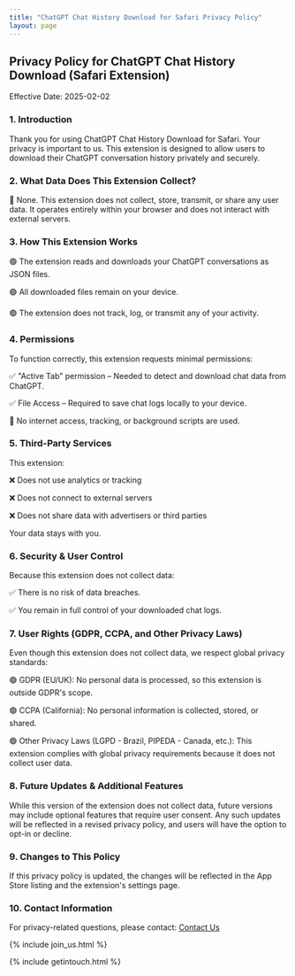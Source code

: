 ```yaml
---
title: "ChatGPT Chat History Download for Safari Privacy Policy"
layout: page
---
```


## Privacy Policy for ChatGPT Chat History Download (Safari Extension)

Effective Date: 2025-02-02

### 1. **Introduction**
Thank you for using ChatGPT Chat History Download for Safari. Your privacy is important to us. This extension is designed to allow users to download their ChatGPT conversation history privately and securely.

### 2. **What Data Does This Extension Collect?**
🚫 None. This extension does not collect, store, transmit, or share any user data. It operates entirely within your browser and does not interact with external servers.

### 3. **How This Extension Works**
🟢 The extension reads and downloads your ChatGPT conversations as JSON files.

🟢 All downloaded files remain on your device.

🟢 The extension does not track, log, or transmit any of your activity.

### 4. **Permissions**
To function correctly, this extension requests minimal permissions:

✅ "Active Tab" permission – Needed to detect and download chat data from ChatGPT.

✅ File Access – Required to save chat logs locally to your device.

🚫 No internet access, tracking, or background scripts are used.

### 5. **Third-Party Services**
This extension:

❌ Does not use analytics or tracking

❌ Does not connect to external servers

❌ Does not share data with advertisers or third parties

Your data stays with you.

### 6. **Security & User Control**
Because this extension does not collect data:

✅ There is no risk of data breaches.

✅ You remain in full control of your downloaded chat logs.

### 7. **User Rights (GDPR, CCPA, and Other Privacy Laws)**

Even though this extension does not collect data, we respect global privacy standards:

🟢 GDPR (EU/UK): No personal data is processed, so this extension is outside GDPR's scope.

🟢 CCPA (California): No personal information is collected, stored, or shared.

🟢 Other Privacy Laws (LGPD - Brazil, PIPEDA - Canada, etc.): This extension complies with global privacy requirements because it does not collect user data.

### 8. **Future Updates & Additional Features**

While this version of the extension does not collect data, future versions may include optional features that require user consent. Any such updates will be reflected in a revised privacy policy, and users will have the option to opt-in or decline.

### 9. **Changes to This Policy**

If this privacy policy is updated, the changes will be reflected in the App Store listing and the extension's settings page.

### 10. **Contact Information**

For privacy-related questions, please contact:
[Contact Us](/contact/)


{% include join_us.html %}

{% include getintouch.html %}
